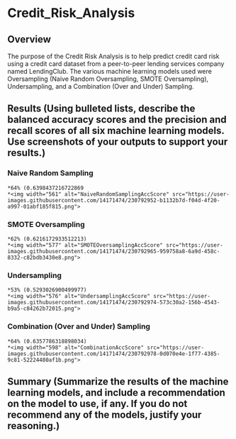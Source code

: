 # Credit_Risk_Analysis

## Overview

The purpose of the Credit Risk Analysis is to help predict credit card risk using a credit card dataset from a peer-to-peer lending services company named LendingClub. The various machine learning models used were Oversampling (Naive Random Oversampling, SMOTE Oversampling), Undersampling, and a Combination (Over and Under) Sampling.


## Results (Using bulleted lists, describe the balanced accuracy scores and the precision and recall scores of all six machine learning models. Use screenshots of your outputs to support your results.)

### Naive Random Sampling
    *64% (0.6398437216722869
    *<img width="561" alt="NaiveRandomSamplingAccScore" src="https://user-images.githubusercontent.com/14171474/230792952-b1132b7d-f04d-4f20-a997-01abf185f815.png">

    
### SMOTE Oversampling
    *62% (0.6216172933512213)
    *<img width="577" alt="SMOTEOversamplingAccScore" src="https://user-images.githubusercontent.com/14171474/230792965-959758a8-6a9d-458c-8332-c82bdb3430e8.png">

    
### Undersampling
    *53% (0.5293026900499977)
    *<img width="576" alt="UndersamplingAccScore" src="https://user-images.githubusercontent.com/14171474/230792974-573c30a2-156b-4543-b9a5-c84262b72015.png">

    
### Combination (Over and Under) Sampling
    *64% (0.6357786318898034)
    *<img width="598" alt="CombinationAccScore" src="https://user-images.githubusercontent.com/14171474/230792978-0d070e4e-1f77-4385-9c81-52224480af1b.png">

    

## Summary (Summarize the results of the machine learning models, and include a recommendation on the model to use, if any. If you do not recommend any of the models, justify your reasoning.)
